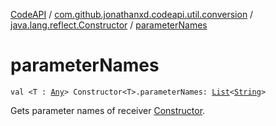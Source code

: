 [CodeAPI](../../index.md) / [com.github.jonathanxd.codeapi.util.conversion](../index.md) / [java.lang.reflect.Constructor](index.md) / [parameterNames](.)

# parameterNames

`val <T : `[`Any`](https://kotlinlang.org/api/latest/jvm/stdlib/kotlin/-any/index.html)`> Constructor<T>.parameterNames: `[`List`](https://kotlinlang.org/api/latest/jvm/stdlib/kotlin.collections/-list/index.html)`<`[`String`](https://kotlinlang.org/api/latest/jvm/stdlib/kotlin/-string/index.html)`>`

Gets parameter names of receiver [Constructor](#).

